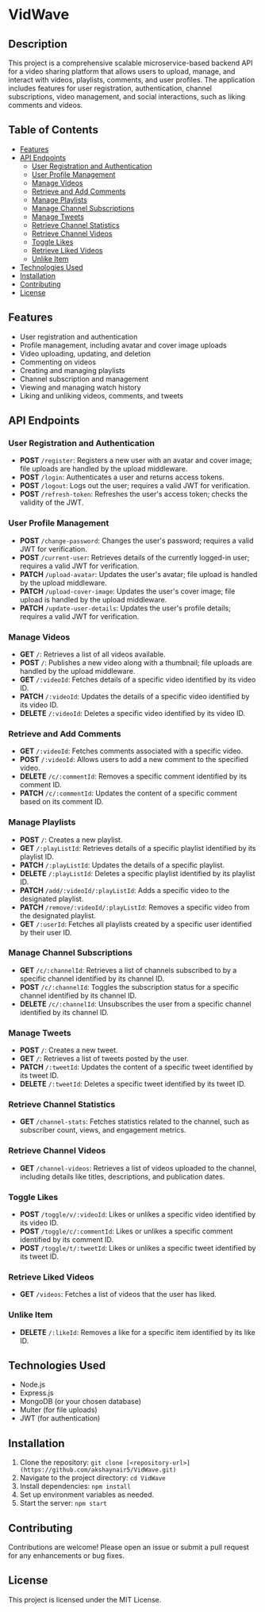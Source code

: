 # VidWave

## Description
This project is a comprehensive scalable microservice-based backend API for a video sharing platform that allows users to upload, manage, and interact with videos, playlists, comments, and user profiles. The application includes features for user registration, authentication, channel subscriptions, video management, and social interactions, such as liking comments and videos.

## Table of Contents
- [Features](#features)
- [API Endpoints](#api-endpoints)
  - [User Registration and Authentication](#user-registration-and-authentication)
  - [User Profile Management](#user-profile-management)
  - [Manage Videos](#manage-videos)
  - [Retrieve and Add Comments](#retrieve-and-add-comments)
  - [Manage Playlists](#manage-playlists)
  - [Manage Channel Subscriptions](#manage-channel-subscriptions)
  - [Manage Tweets](#manage-tweets)
  - [Retrieve Channel Statistics](#retrieve-channel-statistics)
  - [Retrieve Channel Videos](#retrieve-channel-videos)
  - [Toggle Likes](#toggle-likes)
  - [Retrieve Liked Videos](#retrieve-liked-videos)
  - [Unlike Item](#unlike-item)
- [Technologies Used](#technologies-used)
- [Installation](#installation)
- [Contributing](#contributing)
- [License](#license)

## Features
- User registration and authentication
- Profile management, including avatar and cover image uploads
- Video uploading, updating, and deletion
- Commenting on videos
- Creating and managing playlists
- Channel subscription and management
- Viewing and managing watch history
- Liking and unliking videos, comments, and tweets

## API Endpoints

### User Registration and Authentication
- **POST** `/register`: Registers a new user with an avatar and cover image; file uploads are handled by the upload middleware.
- **POST** `/login`: Authenticates a user and returns access tokens.
- **POST** `/logout`: Logs out the user; requires a valid JWT for verification.
- **POST** `/refresh-token`: Refreshes the user's access token; checks the validity of the JWT.

### User Profile Management
- **POST** `/change-password`: Changes the user's password; requires a valid JWT for verification.
- **POST** `/current-user`: Retrieves details of the currently logged-in user; requires a valid JWT for verification.
- **PATCH** `/upload-avatar`: Updates the user's avatar; file upload is handled by the upload middleware.
- **PATCH** `/upload-cover-image`: Updates the user's cover image; file upload is handled by the upload middleware.
- **PATCH** `/update-user-details`: Updates the user's profile details; requires a valid JWT for verification.

### Manage Videos
- **GET** `/`: Retrieves a list of all videos available.
- **POST** `/`: Publishes a new video along with a thumbnail; file uploads are handled by the upload middleware.
- **GET** `/:videoId`: Fetches details of a specific video identified by its video ID.
- **PATCH** `/:videoId`: Updates the details of a specific video identified by its video ID.
- **DELETE** `/:videoId`: Deletes a specific video identified by its video ID.

### Retrieve and Add Comments
- **GET** `/:videoId`: Fetches comments associated with a specific video.
- **POST** `/:videoId`: Allows users to add a new comment to the specified video.
- **DELETE** `/c/:commentId`: Removes a specific comment identified by its comment ID.
- **PATCH** `/c/:commentId`: Updates the content of a specific comment based on its comment ID.

### Manage Playlists
- **POST** `/`: Creates a new playlist.
- **GET** `/:playListId`: Retrieves details of a specific playlist identified by its playlist ID.
- **PATCH** `/:playListId`: Updates the details of a specific playlist.
- **DELETE** `/:playListId`: Deletes a specific playlist identified by its playlist ID.
- **PATCH** `/add/:videoId/:playListId`: Adds a specific video to the designated playlist.
- **PATCH** `/remove/:videoId/:playListId`: Removes a specific video from the designated playlist.
- **GET** `/:userId`: Fetches all playlists created by a specific user identified by their user ID.

### Manage Channel Subscriptions
- **GET** `/c/:channelId`: Retrieves a list of channels subscribed to by a specific channel identified by its channel ID.
- **POST** `/c/:channelId`: Toggles the subscription status for a specific channel identified by its channel ID.
- **DELETE** `/c/:channelId`: Unsubscribes the user from a specific channel identified by its channel ID.

### Manage Tweets
- **POST** `/`: Creates a new tweet.
- **GET** `/`: Retrieves a list of tweets posted by the user.
- **PATCH** `/:tweetId`: Updates the content of a specific tweet identified by its tweet ID.
- **DELETE** `/:tweetId`: Deletes a specific tweet identified by its tweet ID.

### Retrieve Channel Statistics
- **GET** `/channel-stats`: Fetches statistics related to the channel, such as subscriber count, views, and engagement metrics.

### Retrieve Channel Videos
- **GET** `/channel-videos`: Retrieves a list of videos uploaded to the channel, including details like titles, descriptions, and publication dates.

### Toggle Likes
- **POST** `/toggle/v/:videoId`: Likes or unlikes a specific video identified by its video ID.
- **POST** `/toggle/c/:commentId`: Likes or unlikes a specific comment identified by its comment ID.
- **POST** `/toggle/t/:tweetId`: Likes or unlikes a specific tweet identified by its tweet ID.

### Retrieve Liked Videos
- **GET** `/videos`: Fetches a list of videos that the user has liked.

### Unlike Item
- **DELETE** `/:likeId`: Removes a like for a specific item identified by its like ID.

## Technologies Used
- Node.js
- Express.js
- MongoDB (or your chosen database)
- Multer (for file uploads)
- JWT (for authentication)

## Installation
1. Clone the repository: `git clone [<repository-url>](https://github.com/akshaynair5/VidWave.git)`
2. Navigate to the project directory: `cd VidWave`
3. Install dependencies: `npm install`
4. Set up environment variables as needed.
5. Start the server: `npm start`

## Contributing
Contributions are welcome! Please open an issue or submit a pull request for any enhancements or bug fixes.

## License
This project is licensed under the MIT License.
